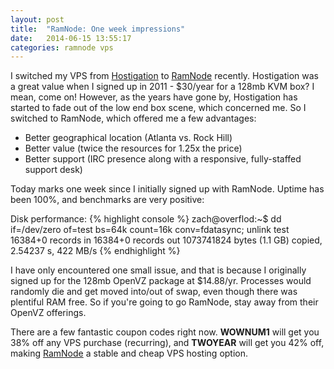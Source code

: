 ```yaml
---
layout: post
title:  "RamNode: One week impressions"
date:   2014-06-15 13:55:17
categories: ramnode vps
---
```


I switched my VPS from [Hostigation](https://hostigation.com) to [RamNode](https://clientarea.ramnode.com/aff.php?aff=1585) recently. Hostigation was a great value when I signed up in 2011 - $30/year for a 128mb KVM box? I mean, come on! However, as the years have gone by, Hostigation has started to fade out of the low end box scene, which concerned me. So I switched to RamNode, which offered me a few advantages:

 * Better geographical location (Atlanta vs. Rock Hill)  
 * Better value (twice the resources for 1.25x the price)
 * Better support (IRC presence along with a responsive, fully-staffed support desk)
 
Today marks one week since I initially signed up with RamNode. Uptime has been 100%, and benchmarks are very positive:

Disk performance:
{% highlight console %}
zach@overflod:~$ dd if=/dev/zero of=test bs=64k count=16k conv=fdatasync; unlink test
16384+0 records in
16384+0 records out
1073741824 bytes (1.1 GB) copied, 2.54237 s, 422 MB/s
{% endhighlight %}

I have only encountered one small issue, and that is because I originally signed up for the 128mb OpenVZ package at $14.88/yr. Processes would randomly die and get moved into/out of swap, even though there was plentiful RAM free. So if you're going to go RamNode, stay away from their OpenVZ offerings.

There are a few fantastic coupon codes right now. **WOWNUM1** will get you 38% off any VPS purchase (recurring), and **TWOYEAR** will get you 42% off, making [RamNode](https://clientarea.ramnode.com/aff.php?aff=1585) a stable and cheap VPS hosting option.